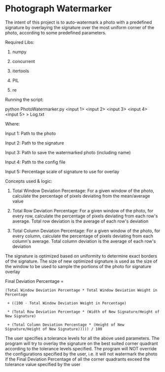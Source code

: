 # Photograph Watermarker

The intent of this project is to auto-watermark a photo with a predefined signature by overlaying the signature over the most uniform corner of the photo, according to some predefined parameters.

Required Libs:

1) numpy

2) concurrent

3) itertools

4) PIL

5) re


Running the script:

python PhotoWatermarker.py \<input 1\> \<input 2\> \<input 3\> \<input 4\> \<input 5\>  > Log.txt

Where:

Input 1: Path to the photo

Input 2: Path to the signature

Input 3: Path to save the watermarked photo (including name)

Input 4: Path to the config file

Input 5: Percentage scale of signature to use for overlay


Concepts used & logic:

1) Total Window Deviation Percentage: For a given window of the photo, calculate the percentage of pixels deviating from the mean/average value

2) Total Row Deviation Percentage: For a given window of the photo, for every row, calculate the percentage of pixels deviating from each row's average. Total row deviation is the average of each row's deviation

3) Total Column Deviation Percentage: For a given window of the photo, for every column, calculate the percentage of pixels deviating from each column's average. Total column deviation is the average of each row's deviation


The signature is optimized based on uniformity to determine exact borders of the signature. The size of new optimized signature is used as the size of the window to be used to sample the portions of the photo for signature overlay


Final Deviation Percentage =

    (Total Window Deviation Percentage * Total Window Deviation Weight in Percentage
    
     + ((100 - Total Window Deviation Weight in Percentage)
     
     * (Total Row Deviation Percentage * (Width of New Signature/Height of New Signature)
     
     + (Total Column Deviation Percentage * (Height of New Signature/Height of New Signature))))) / 100
     

The user specifies a tolerance levels for all the above used parameters. The program will try to overlay the signature on the best suited corner quadrant according to the tolerance levels specified. The program will NOT override the configurations specified by the user, i.e. it will not watermark the photo if the Final Deviation Percentage of all the corner quadrants exceed the tolerance value specified by the user
